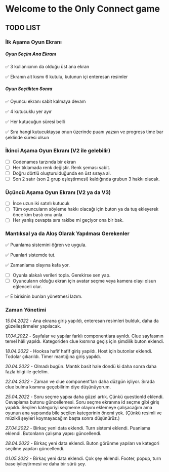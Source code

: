 # Welcome to the Only Connect game
## TODO LIST
### İlk Aşama Oyun Ekranı
##### Oyun Seçim Ana Ekranı
:white_check_mark: 3 kullanıcının da olduğu üst ana ekran

:white_check_mark: Ekranın alt kısmı 6 kutulu, kutunun içi enteresan resimler
##### Oyun Seçtikten Sonra
:white_check_mark: Oyuncu ekranı sabit kalmaya devam

:white_check_mark: 4 kutucuklu yer ayır

:white_check_mark: Her kutucuğun süresi belli

:white_check_mark: Sıra hangi kutucuktaysa onun üzerinde puanı yazsın ve progress time bar şeklinde süresi olsun
### İkinci Aşama Oyun Ekranı (V2 ile gelebilir)
- [ ] Codenames tarzında bir ekran
- [ ] Her tıklamada renk değiştir. Renk şeması sabit.
- [ ] Doğru dörtlü oluşturulduğunda en üst sıraya al.
- [ ] Son 2 satır (son 2 grup eşleştirmesi) kaldığında grubun 3 hakkı olacak.
### Üçüncü Aşama Oyun Ekranı (V2 ya da V3)
- [ ] İnce uzun iki satırlı kutucuk
- [ ] Tüm oyuncuların söyleme hakkı olacağı için buton ya da tuş ekleyerek önce kim bastı onu anla.
- [ ] Her yanlış cevapta sıra rakibe mi geçiyor ona bir bak.
### Mantıksal ya da Akış Olarak Yapılması Gerekenler
:white_check_mark: Puanlama sistemini öğren ve uygula.

:white_check_mark: Puanlari sistemde tut.

:white_check_mark: Zamanlama olayına kafa yor.

- [ ] Oyunla alakalı verileri topla. Gerekirse sen yap.
- [ ] Oyuncuların olduğu ekran için avatar seçme veya kamera olayı olsun eğlenceli olur.

:white_check_mark: E birisinin bunları yönetmesi lazım.

### Zaman Yönetimi

_15.04.2022_ - Ana ekrana giriş yapıldı, enteresan resimleri bulduk, daha da güzelleştirmeler yapılacak. 

_17.04.2022_ - Sayfalar ve yapılar farklı componentlara ayrıldı. Clue sayfasının temel hâli yapıldı. Kategoriden clue kısmına geçiş için şimdilik buton eklendi.

_18.04.2022_ - Hooksa hafif hafif giriş yapıldı. Host için butonlar eklendi. Todolar çıkarıldı. Timer mantığına giriş yapıldı.

_20.04.2022_ - Olmadı bugün. Mantık basit hale döndü ki daha sonra daha fazla bilgi ile gelelim.

_22.04.2022_ - Zaman ve clue component'ları daha düzgün işliyor. Sırada clue bulma kısmına geçebilirim diye düşünüyorum.

_25.04.2022_ - Soru seçme yapısı daha güzel artık. Çünkü questionId eklendi. Cevaplama butonu güncellemesi. Soru seçme ekranına id seçme gibi giriş yapıldı. Seçilen kategoriyi seçmeme olayını eklemeye çalışacağım ama oyunun ana yapısında bile seçilen kategorinin önemi yok. (Çünkü resimli ve müzikli şeyleri koymayacağım başta sonra düşünürüz.)

_27.04.2022_ - Birkaç yeni data eklendi. Turn sistemi eklendi. Puanlama eklendi. Butonların çalışma yapısı güncellendi.

_28.04.2022_ - Birkaç yeni data eklendi. Buton görünme yapıları ve kategori seçilme yapıları güncellendi.

_01.05.2022_ - Birkaç yeni data eklendi. Çok şey eklendi. Footer, popup, turn base iyileştirmesi ve daha bir sürü şey.